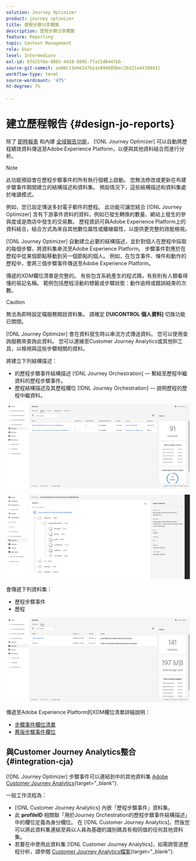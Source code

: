 ```yaml
---
solution: Journey Optimizer
product: journey optimizer
title: 歷程步驟分享概覽
description: 歷程步驟分享概覽
feature: Reporting
topic: Content Management
role: User
level: Intermediate
exl-id: 07d25f8e-0065-4410-9895-ffa15d6447bb
source-git-commit: ae00c13e66247ba1e894609bec2bd21a44398431
workflow-type: tm+mt
source-wordcount: '475'
ht-degree: 7%

---
```


# 建立歷程報告 {#design-jo-reports}

除了 [即時報表](live-report.md) 和內建 [全域報告功能](global-report.md)， [!DNL Journey Optimizer] 可以自動將歷程績效資料傳送至Adobe Experience Platform，以便與其他資料結合而進行分析。

>[!NOTE]
>
>此功能預設會在歷程步驟事件的所有執行個體上啟動。 您無法修改或更新在布建步驟事件期間建立的結構描述和資料集。 預設情況下，這些結構描述和資料集處於唯讀模式。

例如，您已設定傳送多封電子郵件的歷程。 此功能可讓您結合 [!DNL Journey Optimizer] 含有下游事件資料的資料，例如已發生轉換的數量、網站上發生的參與度或是商店中發生的交易數。 歷程資訊可與Adobe Experience Platform上的資料結合，結合方式為來自其他數位屬性或離線屬性，以提供更完整的效能檢視。

[!DNL Journey Optimizer] 自動建立必要的結構描述，並針對個人在歷程中採取的每個步驟，將資料集串流至Adobe Experience Platform。 步驟事件對應於在歷程中從某個節點移動到另一個節點的個人。 例如，在包含事件、條件和動作的歷程中，會將三個步驟事件傳送至Adobe Experience Platform。

傳遞的XDM欄位清單是完整的。 有些包含系統產生的程式碼，有些則有人類看得懂的易記名稱。 範例包括歷程活動的標籤或步驟狀態：動作逾時或錯誤結束的次數。

>[!CAUTION]
>
>無法為即時設定檔服務開啟資料集。 請確定 **[!UICONTROL 個人資料]** 切換功能已關閉。

[!DNL Journey Optimizer] 會在資料發生時以串流方式傳送資料。 您可以使用查詢服務來查詢此資料。 您可以連線至Customer Journey Analytics或其他BI工具，以檢視與這些步驟相關的資料。

將建立下列結構描述：

* 的歷程步驟事件結構描述 [!DNL Journey Orchestration]  — 繫結至歷程中繼資料的歷程步驟事件。
* 歷程結構描述及其歷程欄位 [!DNL Journey Orchestration]  — 說明歷程的歷程中繼資料。

![](assets/sharing1.png)

![](assets/sharing2.png)

會傳遞下列資料集：

* 歷程步驟事件
* 歷程

![](assets/sharing3.png)

傳遞至Adobe Experience Platform的XDM欄位清單詳細說明：

* [步驟事件欄位清單](../reports/sharing-field-list.md)
* [舊版步驟事件欄位](../reports/sharing-legacy-fields.md)

## 與Customer Journey Analytics整合 {#integration-cja}

[!DNL Journey Optimizer] 步驟事件可以連結到中的其他資料集 [Adobe Customer Journey Analytics](https://experienceleague.adobe.com/docs/analytics-platform/using/cja-overview/cja-overview.html?lang=zh-Hant){target="_blank"}.

一般工作流程為：

* [!DNL Customer Journey Analytics] 內嵌「歷程步驟事件」資料集。
* 此 **profileID** 相關聯「用於Journey Orchestration的歷程步驟事件結構描述」中的欄位定義為身分欄位。 在 [!DNL Customer Journey Analytics]，然後您可以將此資料集連結至與以人員為基礎的識別碼具有相同值的任何其他資料集。
* 若要在中使用此資料集 [!DNL Customer Journey Analytics]，如需跨管道歷程分析，請參閱 [Customer Journey Analytics檔案](https://experienceleague.adobe.com/docs/analytics-platform/using/cja-usecases/cross-channel.html){target="_blank"}.

